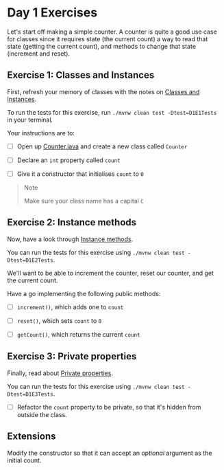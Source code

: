 # Day 1 Exercises

Let's start off making a simple counter. A counter is quite a good use case for
classes since it requires state (the current count) a way to read that state
(getting the current count), and methods to change that state (increment and
reset).

## Exercise 1: Classes and Instances

First, refresh your memory of classes with the notes on
[Classes and Instances](https://tech-docs.corndel.com/java/classes-and-instances.html).

To run the tests for this exercise, run `./mvnw clean test -Dtest=D1E1Tests` in
your terminal.

Your instructions are to:

- [ ] Open up
      [Counter.java](../src/main/java/com/corndel/exercises/Counter.java) and
      create a new class called `Counter`

- [ ] Declare an `int` property called `count`

- [ ] Give it a constructor that initialises `count` to `0`

> > [!NOTE]
>
> Make sure your class name has a capital `C`

## Exercise 2: Instance methods

Now, have a look through
[Instance methods](https://tech-docs.corndel.com/java/instance-methods).

You can run the tests for this exercise using
`./mvnw clean test -Dtest=D1E2Tests`.

We'll want to be able to increment the counter, reset our counter, and get the
current count.

Have a go implementing the following public methods:

- [ ] `increment()`, which adds one to `count`

- [ ] `reset()`, which sets `count` to `0`

- [ ] `getCount()`, which returns the current `count`

## Exercise 3: Private properties

Finally, read about
[Private properties](https://tech-docs.corndel.com/java/private-properties).

You can run the tests for this exercise using
`./mvnw clean test -Dtest=D1E3Tests`.

- [ ] Refactor the `count` property to be private, so that it's hidden from
      outside the class.

## Extensions

Modify the constructor so that it can accept an _optional_ argument as the
initial count.
